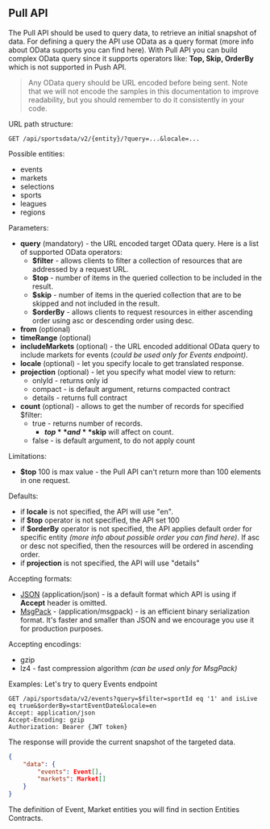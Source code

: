 ## Pull API

The Pull API should be used to query data, to retrieve an initial snapshot of data. For defining a query the API use OData as a query format (more info about OData supports you can find here).
With Pull API you can build complex OData query since it supports operators like: **Top, Skip, OrderBy** which is not supported in Push API.

> Any OData query should be URL encoded before being sent. Note that we will not encode the samples in this documentation to improve readability, but you should remember to do it consistently in your code.

URL path structure:
```http
GET /api/sportsdata/v2/{entity}/?query=...&locale=...
```

Possible entities:
- events
- markets
- selections
- sports
- leagues
- regions

Parameters:
- **query** (mandatory) - the URL encoded target OData query. Here is a list of supported OData operators:
    - **$filter** - allows clients to filter a collection of resources that are addressed by a request URL. 
    - **$top** - number of items in the queried collection to be included in the result. 
    - **$skip** - number of items in the queried collection that are to be skipped and not included in the result.
    - **$orderBy** - allows clients to request resources in either ascending order using asc or descending order using desc.
- **from** (optional)
- **timeRange** (optional)
- **includeMarkets** (optional) - the URL encoded additional OData query to include markets for events (*could be used only for Events endpoint)*.
- **locale** (optional) - let you specify locale to get translated response.
- **projection** (optional) - let you specify what model view to return:
    - onlyId - returns only id
    - compact - is default argument, returns compacted contract
    - details - returns full contract
- **count** (optional) - allows to get the number of records for specified $filter:
    - true - returns number of records. 
        - **$top** and **$skip** will affect on count.        
    - false - is default argument, to do not apply count

Limitations:
- **$top** 100 is max value - the Pull API can't return more than 100 elements in one request.

Defaults:
- if **locale** is not specified, the API will use "en".
- if **$top** operator is not specified, the API set 100
- if **$orderBy** operator is not specified, the API applies default order for specific entity *(more info about possible order you can find here)*. If asc or desc not specified, then the resources will be ordered in ascending order.
- if **projection** is not specified, the API will use "details"

Accepting formats:
- [JSON](https://en.wikipedia.org/wiki/JSON) (application/json) - is a default format which API is using if **Accept** header is omitted.
- [MsgPack](https://msgpack.org/index.html) - (application/msgpack) - is an efficient binary serialization format. It's faster and smaller than JSON and we encourage you use it for production purposes.

Accepting encodings:
- gzip  
- lz4 - fast compression algorithm *(can be used only for MsgPack)*

Examples:
Let's try to query Events endpoint
```http
GET /api/sportsdata/v2/events?query=$filter=sportId eq '1' and isLive eq true&$orderBy=startEventDate&locale=en
Accept: application/json
Accept-Encoding: gzip
Authorization: Bearer {JWT token}
```
The response will provide the current snapshot of the targeted data.
```json
{
    "data": {
        "events": Event[],
        "markets": Market[]
    }
}
```

The definition of Event, Market entities you will find in section Entities Contracts.